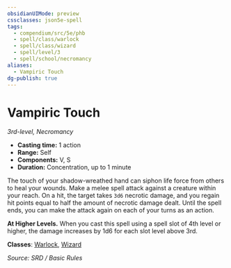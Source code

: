 ```yaml
---
obsidianUIMode: preview
cssclasses: json5e-spell
tags:
  - compendium/src/5e/phb
  - spell/class/warlock
  - spell/class/wizard
  - spell/level/3
  - spell/school/necromancy
aliases:
  - Vampiric Touch
dg-publish: true
---
```

# Vampiric Touch
*3rd-level, Necromancy*  

- **Casting time:** 1 action
- **Range:** Self
- **Components:** V, S
- **Duration:** Concentration, up to 1 minute

The touch of your shadow-wreathed hand can siphon life force from others to heal your wounds. Make a melee spell attack against a creature within your reach. On a hit, the target takes `3d6` necrotic damage, and you regain hit points equal to half the amount of necrotic damage dealt. Until the spell ends, you can make the attack again on each of your turns as an action.

**At Higher Levels.** When you cast this spell using a spell slot of 4th level or higher, the damage increases by 1d6 for each slot level above 3rd.

**Classes**: [Warlock](warlock.md), [Wizard](wizard.md)

*Source: SRD / Basic Rules*